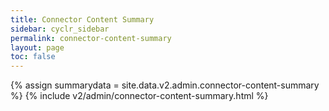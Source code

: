 ```yaml
---
title: Connector Content Summary
sidebar: cyclr_sidebar
permalink: connector-content-summary
layout: page
toc: false
---
```

{% assign summarydata = site.data.v2.admin.connector-content-summary %}
{% include v2/admin/connector-content-summary.html %}	
